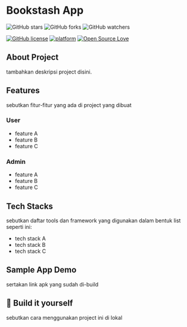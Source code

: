 # Bookstash App
![GitHub stars](https://img.shields.io/github/stars/ivantendou/bookstash?style=social)
![GitHub forks](https://img.shields.io/github/forks/ivantendou/bookstash?style=social)
![GitHub watchers](https://img.shields.io/github/watchers/ivantendou/bookstash?style=social)


[![GitHub license](https://img.shields.io/badge/License-MIT-blue.svg)](https://github.com/ivantendou/bookstash/blob/main/LICENSE)
[![platform](https://img.shields.io/badge/platform-Flutter-blue.svg)](https://flutter.dev/)
[![Open Source Love](https://badges.frapsoft.com/os/v2/open-source.svg?v=103)](https://github.com/ivantendou/bookstash)

## About Project
tambahkan deskripsi project disini.

## Features
sebutkan fitur-fitur yang ada di project yang dibuat

### User
- feature A
- feature B
- feature C

### Admin
- feature A
- feature B
- feature C

## Tech Stacks
sebutkan daftar tools dan framework yang digunakan dalam bentuk list seperti ini:
- tech stack A
- tech stack B
- tech stack C

## Sample App Demo
sertakan link apk yang sudah di-build

## :hammer: Build it yourself 
sebutkan cara menggunakan project ini di lokal
